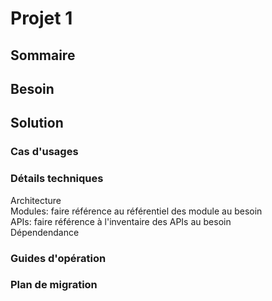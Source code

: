 # Projet 1
## Sommaire
## Besoin
## Solution
### Cas d'usages
### Détails techniques
Architecture  
Modules: faire référence au référentiel des module au besoin  
APIs: faire référence à l'inventaire des APIs au besoin  
Dépendendance
### Guides d'opération
### Plan de migration
